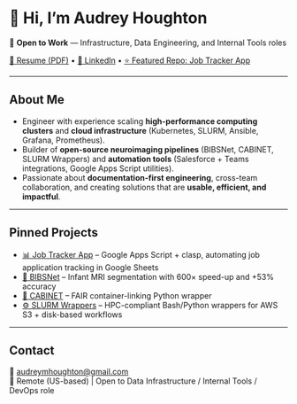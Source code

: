 # 👋 Hi, I’m Audrey Houghton

🚀 **Open to Work** — Infrastructure, Data Engineering, and Internal Tools roles  

[📄 Resume (PDF)](https://github.com/audreymhoughton/audreymhoughton/raw/main/AudreyHoughton.pdf) • 
[💼 LinkedIn](https://www.linkedin.com/in/audreyhoughton/) • 
[⭐ Featured Repo: Job Tracker App](https://github.com/audreymhoughton/job-tracker-apps)

---

## About Me
- Engineer with experience scaling **high-performance computing clusters** and **cloud infrastructure** (Kubernetes, SLURM, Ansible, Grafana, Prometheus).  
- Builder of **open-source neuroimaging pipelines** (BIBSNet, CABINET, SLURM Wrappers) and **automation tools** (Salesforce + Teams integrations, Google Apps Script utilities).  
- Passionate about **documentation-first engineering**, cross-team collaboration, and creating solutions that are **usable, efficient, and impactful**.  

---

## Pinned Projects
- [📊 Job Tracker App](https://github.com/audreymhoughton/job-tracker-apps) – Google Apps Script + clasp, automating job application tracking in Google Sheets  
- [🧠 BIBSNet](https://github.com/DCAN-Labs/BIBSnet) – Infant MRI segmentation with 600× speed-up and +53% accuracy  
- [🔗 CABINET](https://github.com/DCAN-Labs/CABINET) – FAIR container-linking Python wrapper  
- [⚙️ SLURM Wrappers](https://github.com/DCAN-Labs/SLURM_wrappers) – HPC-compliant Bash/Python wrappers for AWS S3 + disk-based workflows  

---

## Contact
📧 [audreymhoughton@gmail.com](mailto:audreymhoughton@gmail.com)  
📍 Remote (US-based) | Open to Data Infrastructure / Internal Tools / DevOps role
